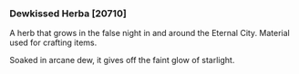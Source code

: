 ### Dewkissed Herba [20710]

A herb that grows in the false night in and around the Eternal City. Material used for crafting items.

Soaked in arcane dew, it gives off the faint glow of starlight.